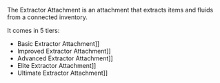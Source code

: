 The Extractor Attachment is an attachment that extracts items and fluids from a connected inventory.

It comes in 5 tiers:

- Basic Extractor Attachment]]
- Improved Extractor Attachment]]
- Advanced Extractor Attachment]]
- Elite Extractor Attachment]]
- Ultimate Extractor Attachment]]
